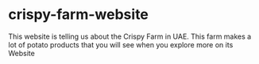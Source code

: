 # crispy-farm-website
This website is telling us about the Crispy Farm in UAE. This farm makes a lot of potato products that you will see when you explore more on its Website
